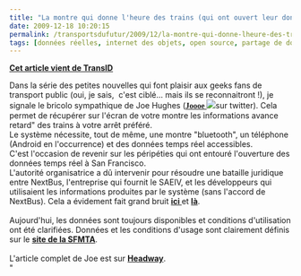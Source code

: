```yaml
---
title: "La montre qui donne l'heure des trains (qui ont ouvert leur données) !"
date: 2009-12-18 10:20:15
permalink: /transportsdufutur/2009/12/la-montre-qui-donne-lheure-des-trains-qui-ont-ouvert-leur-donnees.html
tags: [données réelles, internet des objets, open source, partage de données]
---
```


<p><strong><span style="text-decoration: underline"><a href="http://transid.blogspot.com/2009/12/la-montre-qui-donne-lheure-des-trains.html" target="_blank">Cet article vient de TransID</a></span></strong></p> <div><span><span><span>Dans la série des petites nouvelles qui font plaisir aux geeks fans de transport public (oui, je sais,  c'est ciblé... mais ils se reconnaitront !), je signale le bricolo sympathique de Joe Hughes (</span><a href="http://twitter.com/joooe"><strong><span style="font-family: Trebuchet MS">Joooe <img class="snap_preview_icon " id="snap_com_shot_link_icon" src="http://i.ixnp.com/images/v6.18/t.gif" /></span></strong></a><span>sur twitter). Cela permet de récupérer sur l'écran de votre montre les informations avance retard" des trains à votre arrêt préféré. </span></span></span><br /></div> <div><a href="https://gabrielplassat.github.io/transportsdufutur/wp-content/uploads/sites/6/old/6a0120a66d2ad4970b012876658ccf970c-pi.jpg""><img alt=""Montre"" border=""0"" class=""asset asset-image at-xid-6a0120a66d2ad4970b012876658ccf970c "" src=""/wp-content/uploads/sites/6/old/6a0120a66d2ad4970b012876658ccf970c-500pi.jpg"" title=""Montre"" /></a> </div> <div><span><span><span>Le système nécessite, tout de même, une montre "bluetooth", un téléphone (Android en l'occurrence) et des données temps réel accessibles. </span></span></span><br /></div> <div><span><span><span>C'est l'occasion de revenir sur les péripéties qui ont entouré l'ouverture des données temps réel à San Francisco.</span></span></span><br /></div> <div><span><span><span>L'autorité organisatrice a dû intervenir pour résoudre une bataille juridique entre NextBus, l'entreprise qui fournit le SAEIV, et les développeurs qui utilisaient les informations produites par le système (sans l'accord de NextBus). Cela a évidement fait grand bruit </span><a href=""http://sfappeal.com/news/2009/06/who-owns-sfmta-arrival-data.php""><strong><span style=""font-family: Trebuchet MS"">ici <img class=""snap_preview_icon "" id=""snap_com_shot_link_icon"" src=""http://i.ixnp.com/images/v6.18/t.gif"" /></span></strong></a><span>et </span><a href=""http://sf.streetsblog.org/2009/06/26/does-nextbus-own-real-time-muni-arrival-times/""><strong><span style=""font-family: Trebuchet MS"">là<img class=""snap_preview_icon "" id=""snap_com_shot_link_icon"" src=""http://i.ixnp.com/images/v6.18/t.gif"" /></span></strong></a><span>. </span></span></span><span><span><br /></span></span><br /></div> <div><span><span><span>Aujourd'hui, les données sont toujours disponibles et conditions d'utilisation ont été clarifiées. Données et les conditions d'usage sont clairement définis sur le </span><a href=""http://www.sfmta.com/cms/asite/nextmunidata.htm""><strong><span style=""font-family: Trebuchet MS"">site de la SFMTA<img class=""snap_preview_icon "" id=""snap_com_shot_link_icon"" src=""http://i.ixnp.com/images/v6.18/t.gif"" /></span></strong></a><span>. </span></span></span><span><span><br /></span></span><br /><span><span><span>L'article complet de Joe est sur </span><a href=""http://headwayblog.com/2009/12/14/telling-time-with-openrealtime-data/""><strong><span style=""font-family: Trebuchet MS"">Headway<img class=""snap_preview_icon "" id=""snap_com_shot_link_icon"" src=""http://i.ixnp.com/images/v6.18/t.gif"" /></span></strong></a><span>.</span></span></span></div>"
